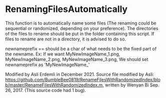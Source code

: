 # RenamingFilesAutomatically

This function is to automatically name some files (The renaming could be 
sequential or randomized, depending on your preference).
The directories of the files to rename should be put in the folder 
containing this script. If files to rename are not in a directory, it is
advised to do so. 

newnameprefix == should be a char of what needs to be the fixed part of
the newname. Ex: If we want MyNewImageName_1.png, MyNewImageName_2.png, 
MyNewImageName_3.png,  We should set newnameprefix as 'MyNewImageName_' 

Modified by Asli Erdemli in December 2021. Source file modified by Asli:
 https://github.com/BumbleBee0819/RenameFilesWithRandomizedIndex/blob/master/RenameFilesWithRandomizedIndex.m,
 written by Wenyan Bi Sep. 26, 2017. (This source code had 1 bug). 
